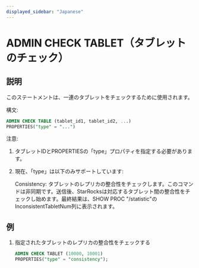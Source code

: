 ```yaml
---
displayed_sidebar: "Japanese"
---
```


# ADMIN CHECK TABLET（タブレットのチェック）

## 説明

このステートメントは、一連のタブレットをチェックするために使用されます。

構文:

```sql
ADMIN CHECK TABLE (tablet_id1, tablet_id2, ...)
PROPERTIES("type" = "...")
```

注意:

1. タブレットIDとPROPERTIESの「type」プロパティを指定する必要があります。

2. 現在、「type」は以下のみサポートしています:

   Consistency: タブレットのレプリカの整合性をチェックします。このコマンドは非同期です。送信後、StarRocksは対応するタブレット間の整合性をチェックし始めます。最終結果は、SHOW PROC "/statistic"のInconsistentTabletNum列に表示されます。

## 例

1. 指定されたタブレットのレプリカの整合性をチェックする

    ```sql
    ADMIN CHECK TABLET (10000, 10001)
    PROPERTIES("type" = "consistency");
    ```

